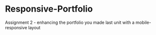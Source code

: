 # Responsive-Portfolio

Assignment 2 - enhancing the portfolio you made last unit with a mobile-responsive layout
